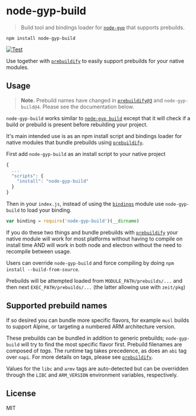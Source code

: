# node-gyp-build

> Build tool and bindings loader for [`node-gyp`][node-gyp] that supports prebuilds.

```
npm install node-gyp-build
```

[![Test](https://github.com/prebuild/node-gyp-build/actions/workflows/test.yml/badge.svg)](https://github.com/prebuild/node-gyp-build/actions/workflows/test.yml)

Use together with [`prebuildify`][prebuildify] to easily support prebuilds for your native modules.

## Usage

> **Note.** Prebuild names have changed in [`prebuildify@3`][prebuildify] and `node-gyp-build@4`. Please see the
> documentation below.

`node-gyp-build` works similar to [`node-gyp build`][node-gyp] except that it will check if a build or prebuild is
present before rebuilding your project.

It's main intended use is as an npm install script and bindings loader for native modules that bundle prebuilds
using [`prebuildify`][prebuildify].

First add `node-gyp-build` as an install script to your native project

``` js
{
  ...
  "scripts": {
    "install": "node-gyp-build"
  }
}
```

Then in your `index.js`, instead of using the [`bindings`](https://www.npmjs.com/package/bindings) module
use `node-gyp-build` to load your binding.

``` js
var binding = require('node-gyp-build')(__dirname)
```

If you do these two things and bundle prebuilds with [`prebuildify`][prebuildify] your native module will work for most
platforms
without having to compile on install time AND will work in both node and electron without the need to recompile between
usage.

Users can override `node-gyp-build` and force compiling by doing `npm install --build-from-source`.

Prebuilds will be attempted loaded from `MODULE_PATH/prebuilds/...` and then next `EXEC_PATH/prebuilds/...` (the latter
allowing use with `zeit/pkg`)

## Supported prebuild names

If so desired you can bundle more specific flavors, for example `musl` builds to support Alpine, or targeting a numbered
ARM architecture version.

These prebuilds can be bundled in addition to generic prebuilds; `node-gyp-build` will try to find the most specific
flavor first. Prebuild filenames are composed of _tags_. The runtime tag takes precedence, as does an `abi` tag
over `napi`. For more details on tags, please see [`prebuildify`][prebuildify].

Values for the `libc` and `armv` tags are auto-detected but can be overridden through the `LIBC` and `ARM_VERSION`
environment variables, respectively.

## License

MIT

[prebuildify]: https://github.com/prebuild/prebuildify

[node-gyp]: https://www.npmjs.com/package/node-gyp
